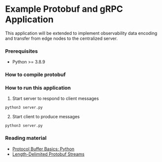 # Example Protobuf and gRPC Application

This application will be extended to implement observability data encoding and transfer from edge nodes to the centralized server.

### Prerequisites
- Python >= 3.8.9

### How to compile protobuf

### How to run this application
1. Start server to respond to client messages
```shell
python3 server.py
```

2. Start client to produce messages
```shell
python3 server.py
```

### Reading material
- [Protocol Buffer Basics: Python](https://developers.google.com/protocol-buffers/docs/pythontutorial)
- [Length-Delimited Protobuf Streams](https://seb-nyberg.medium.com/length-delimited-protobuf-streams-a39ebc4a4565)